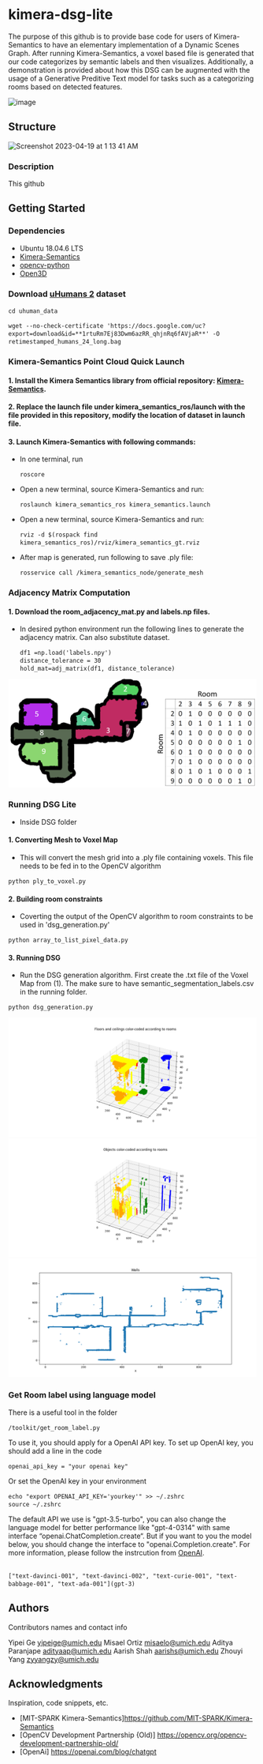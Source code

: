 # kimera-dsg-lite

The purpose of this github is to provide base code for users of Kimera-Semantics to have an elementary implementation of a Dynamic Scenes Graph. After running Kimera-Semantics, a voxel based file is generated that our code categorizes by semantic labels and then visualizes. Additionally, a demonstration is provided about how this DSG can be augmented with the usage of a Generative Preditive Text model for tasks such as a categorizing rooms based on detected features. 



![image](https://user-images.githubusercontent.com/109474044/232984442-1ce64e10-89a8-4acf-b571-0fd71ded1626.png)


## Structure

<img width="418" alt="Screenshot 2023-04-19 at 1 13 41 AM" src="https://user-images.githubusercontent.com/109474044/232973069-c3e183e4-eb5f-429e-a563-effe56b9b28a.png">

### Description
This github



## Getting Started


### Dependencies

* Ubuntu 18.04.6 LTS
* [Kimera-Semantics](https://github.com/MIT-SPARK/Kimera-Semantics)
* [opencv-python](https://pypi.org/project/opencv-python/)
* [Open3D](http://www.open3d.org/)


### Download [uHumans 2](https://web.mit.edu/sparklab/datasets/uHumans2/) dataset
```
cd uhuman_data
```
```
wget --no-check-certificate 'https://docs.google.com/uc?export=download&id=**1rtuRm7Ej83Dwm6azRR_qhjnRq6fAVjaR**' -O retimestamped_humans_24_long.bag
```
### Kimera-Semantics Point Cloud Quick Launch

#### 1. Install the Kimera Semantics library from official repository: [Kimera-Semantics](https://github.com/MIT-SPARK/Kimera-Semantics).

#### 2. Replace the launch file under kimera_semantics_ros/launch with the file provided in this repository, modify the location of dataset in launch file.

#### 3. Launch Kimera-Semantics with following commands:

- In one terminal, run 

  ```
  roscore
  ```

- Open a new terminal, source Kimera-Semantics and run:

  ```
  roslaunch kimera_semantics_ros kimera_semantics.launch
  ```

- Open a new terminal, source Kimera-Semantics and run:

  ```
  rviz -d $(rospack find kimera_semantics_ros)/rviz/kimera_semantics_gt.rviz
  ```

- After map is generated, run following to save .ply file:

  ```
  rosservice call /kimera_semantics_node/generate_mesh
  ```

### Adjacency Matrix Computation

#### 1. Download the room_adjacency_mat.py and labels.np files.

- In desired python environment run the following lines to generate the adjacency matrix. Can also substitute dataset.

  ```
  df1 =np.load('labels.npy')
  distance_tolerance = 30
  hold_mat=adj_matrix(df1, distance_tolerance)
  ```
 ![image](https://github.com/AarishShah22/kimera-dsg-lite/blob/orgnized/DSG/combined_adj_plot.png)

### Running DSG Lite
- Inside DSG folder

#### 1. Converting Mesh to Voxel Map

  - This will convert the mesh grid into a .ply file containing voxels. This file needs to be fed in to the OpenCV algorithm
  ```
  python ply_to_voxel.py
  ```
#### 2. Building room constraints
  - Coverting the output of the OpenCV algorithm to room constraints to be used in 'dsg_generation.py'
  ```
  python array_to_list_pixel_data.py
  ```
#### 3. Running DSG
  - Run the DSG generation algorithm. First create the .txt file of the Voxel Map from (1). The make sure to have semantic_segmentation_labels.csv in the running folder.
  ```
  python dsg_generation.py
  ```
  
  ![image](https://github.com/AarishShah22/kimera-dsg-lite/blob/orgnized/DSG/Floors%20and%20Ceilings.png) ![image](https://github.com/AarishShah22/kimera-dsg-lite/blob/orgnized/DSG/Objects.png) ![image](https://github.com/AarishShah22/kimera-dsg-lite/blob/orgnized/DSG/Walls.png)


### Get Room label using language model

There is a useful tool in the folder

  ```
  /toolkit/get_room_label.py
  ```
 To use it, you should apply for a OpenAI API key. To set up OpenAI key, you should add a line in the code
   ```
  openai_api_key = "your openai key"
  ```
 Or set the OpenAI key in your environment
  ```
  echo "export OPENAI_API_KEY='yourkey'" >> ~/.zshrc
  source ~/.zshrc
  ```
 
 The default API we use is "gpt-3.5-turbo", you can also change the language model for better performance like "gpt-4-0314" with same interface “openai.ChatCompletion.create“.
 But if you want to you the model below, you should change the interface to "openai.Completion.create". For more information, please follow the instrcution from [OpenAI](https://platform.openai.com/docs/api-reference/completions/create).
 ```
 
 ["text-davinci-001", "text-davinci-002", "text-curie-001", "text-babbage-001", "text-ada-001"](gpt-3)
 ```

## Authors

Contributors names and contact info

Yipei Ge yipeige@umich.edu
Misael Ortiz misaelo@umich.edu
Aditya Paranjape adityaap@umich.edu
Aarish Shah aarishs@umich.edu
Zhouyi Yang zyyangzy@umich.edu


## Acknowledgments

Inspiration, code snippets, etc.
* [MIT-SPARK Kimera-Semantics]https://github.com/MIT-SPARK/Kimera-Semantics
* [OpenCV Development Partnership {Old)] https://opencv.org/opencv-development-partnership-old/
* [OpenAi] https://openai.com/blog/chatgpt
